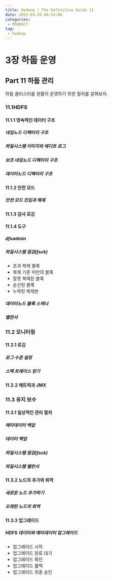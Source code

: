 ```yaml
---
title: Hadoop | The Definitive Guide 11
date: 2021-03-29 08:33:00
categories:
 - PRODUCT
tag:
 - hadoop
---
```


# 3장 하둡 운영

## Part 11 하둡 관리

하둡 클러스터를 원활히 운영하기 위한 절차를 살펴보자.

<!-- more -->

### 11.1HDFS

#### 11.1.1 영속적인 데이터 구조

##### 네임노드 디렉터리 구조

##### 파일시스템 이미지와 에디트 로그

##### 보조 네임노드 디렉터리 구조

##### 데이터노드 디렉터리 구조

#### 11.1.2 안전 모드

##### 안전 모드 진입과 해제

#### 11.1.3 감사 로깅

#### 11.1.4 도구

##### dfsadmin

##### 파일시스템 점검(fsck)

- 초과 복제 블록
- 복제 기준 미만의 블록
- 잘못 복제된 블록
- 손산된 블록
- 누락된 복제본

##### 데이터노드 블록 스캐너

##### 밸런서

### 11.2 모니터링

#### 11.2.1 로깅

##### 로그 수준 설정

##### 스택 트레이스 얻기

#### 11.2.2 메트릭과 JMX

### 11.3 유지 보수

#### 11.3.1 일상적인 관리 절차

##### 메타데이터 백업

##### 데이터 백업

##### 파일시스템 점검(fsck)

##### 파일시스템 밸런서

#### 11.3.2 노드의 추가와 퇴역

##### 새로운 노드 추가하기

##### 오래된 노드의 퇴역

#### 11.3.3 업그레이드

##### HDFS 데이터와 메타데이터 업그레이드

- 업그레이드 시작
- 업그레이드 완료 대기
- 업그레이드 확인
- 업그레이드 롤백
- 럽그레이드 최종 승인